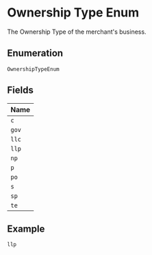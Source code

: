 
# Ownership Type Enum

The Ownership Type of the merchant's business.

## Enumeration

`OwnershipTypeEnum`

## Fields

| Name |
|  --- |
| `c` |
| `gov` |
| `llc` |
| `llp` |
| `np` |
| `p` |
| `po` |
| `s` |
| `sp` |
| `te` |

## Example

```
llp
```

